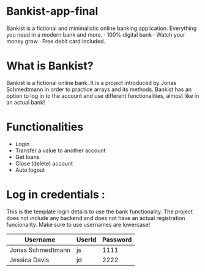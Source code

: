 # Bankist-app-final
Bankist is a fictional and minimalistic online banking application.
Everything you need in a modern bank and more. · 100% digital bank · Watch your money grow · Free debit card included.

# What is Bankist?
Bankist is a fictional online bank. It is a project introduced by Jonas Schmedtmann in order to practice arrays and its methods. Bankist has an option to log in to the account and use different functionalities, almost like in an actual bank!

# Functionalities
* Login
* Transfer a value to another account
* Get loans
* Close (delete) account
* Auto logout

# Log in credentials :

This is the template login details to use the bank functionality. The project does not include any backend and does not have an actual registration funcionality. Make sure to use usernames are lowercase!

| Username | UserId | Password |
|----------|----------|----------|
| Jonas Schmedtmann| js| 1111|
| Jessica Davis| jd| 2222|
